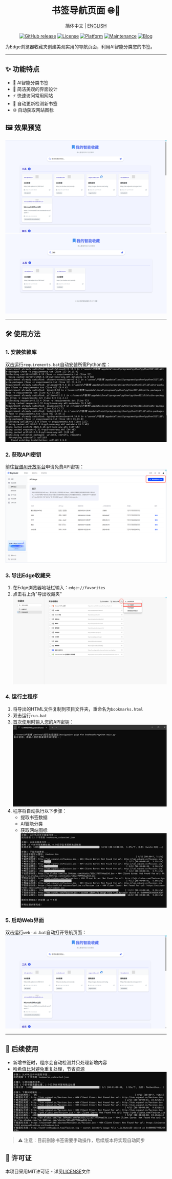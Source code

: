 <div align="center"><h1>书签导航页面 🌐🔖</h1>
  
简体中文  |  <a href="README.md">ENGLISH</a>

[![GitHub release](https://img.shields.io/github/release/AMTOPA/Navigation-page-for-bookmarks.svg)](https://github.com/AMTOPA/Navigation-page-for-bookmarks/releases)
[![License](https://img.shields.io/badge/license-MIT-blue.svg)](https://opensource.org/licenses/MIT)
[![Platform](https://img.shields.io/badge/platform-Windows-blue)](https://www.microsoft.com/windows)
[![Maintenance](https://img.shields.io/badge/Maintained%3F-yes-green.svg)](https://github.com/AMTOPA/Navigation-page-for-bookmarks/graphs/commit-activity)
[![Blog](https://img.shields.io/badge/📖_我的博客-math--enthusiast.top-FF5733)](https://math-enthusiast.top/)

</div>
  
为Edge浏览器收藏夹创建美观实用的导航页面，利用AI智能分类您的书签。

---

## ✨ 功能特点

- 🧠 AI智能分类书签
- 🎨 简洁美观的界面设计
- ⚡ 快速访问常用网站
- 🔄 自动更新检测新书签
- 🌐 自动获取网站图标

## 🖼️ 效果预览

![主界面](pic/6.png "主界面效果")
![搜索功能](pic/search.png "搜索效果")

---

## 🛠️ 使用方法

### 1. 安装依赖库

双击运行`requirements.bat`自动安装所需Python库：
![安装依赖](pic/1.png)

### 2. 获取API密钥

前往[智谱AI开放平台](https://www.bigmodel.cn/usercenter/proj-mgmt/apikeys)申请免费API密钥：
![API申请](pic/2.png)

### 3. 导出Edge收藏夹

1. 在Edge浏览器地址栏输入：`edge://favorites`
2. 点击右上角"导出收藏夹"
   ![导出收藏夹](pic/3.png)

### 4. 运行主程序

1. 将导出的HTML文件复制到项目文件夹，重命名为`bookmarks.html`
2. 双击运行`run.bat`
3. 首次使用时输入您的API密钥：
   ![输入API密钥](pic/4.png)
4. 程序将自动执行以下步骤：
   - 提取书签数据
   - AI智能分类
   - 获取网站图标
     ![处理过程](pic/5.png)

### 5. 启动Web界面

双击运行`web-ui.bat`自动打开导航页面：
![最终效果](pic/6.png)

---

## 🔄 后续使用

- 新增书签时，程序会自动检测并只处理新增内容
- 哈希值比对避免重复处理，节省资源
  ![更新检测](pic/new.png)

> ⚠️ 注意：目前删除书签需要手动操作，后续版本将实现自动同步

## 📜 许可证

本项目采用MIT许可证 - 详见[LICENSE](LICENSE)文件

